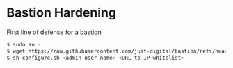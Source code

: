 # Bastion Hardening
First line of defense for a bastion

```bash
$ sudo su -
$ wget https://raw.githubusercontent.com/just-digital/bastion/refs/heads/main/configure.sh
$ sh configure.sh <admin-user-name> <URL to IP whitelist>
```
